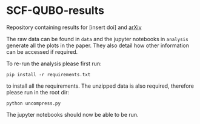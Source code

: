 # SCF-QUBO-results

Repository containing results for [insert doi] and [arXiv](https://arxiv.org/abs/2506.04223)

The raw data can be found in `data` and the jupyter notebooks in `analysis` generate all the plots in the paper. They also detail how other information can be accessed if required.

To re-run the analysis please first run:

```
pip install -r requirements.txt
```
to install all the requirements. The unzipped data is also required, therefore please run in the root dir:
```
python uncompress.py
```

The jupyter notebooks should now be able to be run.

